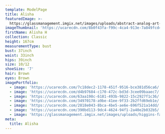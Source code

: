 ```yaml
---
template: ModelPage
title: Alisha
featuredImage: >-
  https://glassmanagement.imgix.net/images/uploads/abstract-analog-art-390089.jpg
imageThumbnail: 'https://ucarecdn.com/8b0f43fa-f99c-4ca4-913e-7a849fcd4d7e/'
firstName: Alisha H
collection: Classic
height: 167cm
measurementType: bust
bust: 37inch
waist: 33inch
hips: 39inch
size: 10/12
shoeSize: '7'
hair: Brown
eyes: Brown
imagePortfolio:
  - image: 'https://ucarecdn.com/7c18dec2-1178-451f-9516-bce381d56ca6/'
  - image: 'https://ucarecdn.com/d4b97684-c170-472c-bd3d-3cee09baaec7/'
  - image: 'https://ucarecdn.com/63aa198c-6181-493b-9822-15c2927f1c36/'
  - image: 'https://ucarecdn.com/34970178-a9be-41ee-9f33-2b2ffd69eb1e/'
  - image: 'https://ucarecdn.com/2818e043-8bca-4be5-ae6e-696f521a14dd/'
  - image: 'https://ucarecdn.com/390bd113-9dc4-4624-94f1-2a40e2b032b5/'
  - image: 'https://glassmanagement.imgix.net/images/uploads/higgins-family.jpg'
meta:
  title: Alisha
---
```


